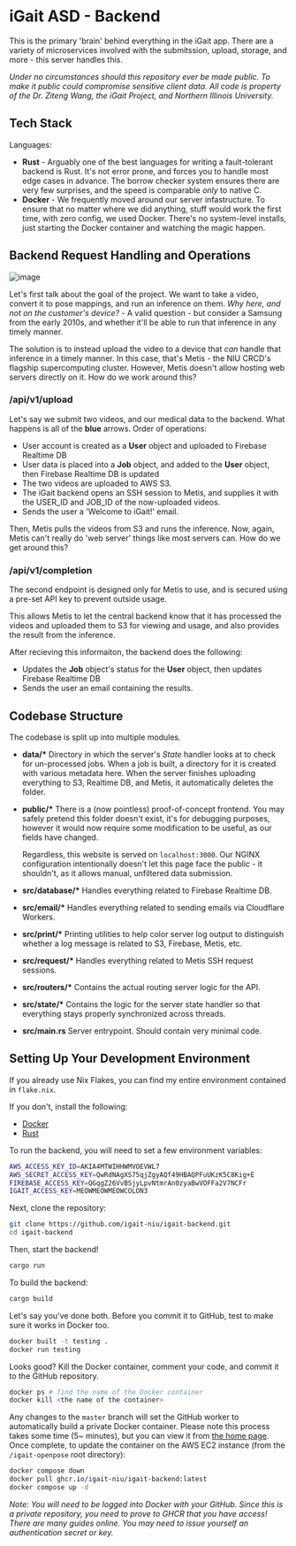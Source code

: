 # iGait ASD - Backend
This is the primary 'brain' behind everything in the iGait app. There are a variety of microservices involved with the submitssion, upload, storage, and more - this server handles this.

*Under no circumstances should this repository ever be made public. To make it public could compromise sensitive client data. All code is property of the Dr. Ziteng Wang, the iGait Project, and Northern Illinois University.*

## Tech Stack
Languages:
- **Rust** - 
  Arguably one of the best languages for writing a fault-tolerant backend is Rust. It's not error prone, and forces you to handle most edge cases in advance. The borrow checker system ensures there are very few surprises, and the speed is comparable *only* to native C.
- **Docker** - 
  We frequently moved around our server infastructure. To ensure that no matter where we did anything, stuff would work the first time, with zero config, we used Docker. There's no system-level installs, just starting the Docker container and watching the magic happen.

## Backend Request Handling and Operations
![image](https://github.com/igait-niu/igait-backend/assets/169108989/a6262923-a3a6-47e1-94d9-297513e1729d)

Let's first talk about the goal of the project. We want to take a video, convert it to pose mappings, and run an inference on them.
*Why here, and not on the customer's device?* - A valid question - but consider a Samsung from the early 2010s, and whether it'll be able to run that inference in any timely manner.

The solution is to instead upload the video to a device that *can* handle that inference in a timely manner. In this case, that's Metis - the NIU CRCD's flagship supercomputing cluster. However, Metis doesn't allow hosting web servers directly on it. How do we work around this?

### /api/v1/upload
Let's say we submit two videos, and our medical data to the backend. What happens is all of the **blue** arrows. 
Order of operations:
- User account is created as a **User** object and uploaded to Firebase Realtime DB
- User data is placed into a **Job** object, and added to the **User** object, then Firebase Realtime DB is updated
- The two videos are uploaded to AWS S3.
- The iGait backend opens an SSH session to Metis, and supplies it with the USER_ID and JOB_ID of the now-uploaded videos.
- Sends the user a 'Welcome to iGait!' email.


Then, Metis pulls the videos from S3 and runs the inference. Now, again, Metis can't really do 'web server' things like most servers can. How do we get around this?

### /api/v1/completion
The second endpoint is designed only for Metis to use, and is secured using a pre-set API key to prevent outside usage.

This allows Metis to let the central backend know that it has processed the videos and uploaded them to S3 for viewing and usage, and also provides the result from the inference.

After recieving this informaiton, the backend does the following:
- Updates the **Job** object's status for the **User** object, then updates Firebase Realtime DB
- Sends the user an email containing the results.

## Codebase Structure
The codebase is split up into multiple modules.

- **data/\***
  Directory in which the server's *State* handler looks at to check for un-processed jobs. When a job is built, a directory for it is created with various metadata here. When the server finishes uploading everything to S3, Realtime DB, and Metis, it automatically deletes the folder.
- **public/\***
  There is a (now pointless) proof-of-concept frontend. You may safely pretend this folder doesn't exist, it's for debugging purposes, however it would now require some modification to be useful, as our fields have changed. 

  Regardless, this website is served on `localhost:3000`. Our NGINX configuration intentionally doesn't let this page face the public - it shouldn't, as it allows manual, unfiltered data submission.
- **src/database/\***
  Handles everything related to Firebase Realtime DB.
- **src/email/\***
  Handles everything related to sending emails via Cloudflare Workers.
- **src/print/\***
  Printing utilities to help color server log output to distinguish whether a log message is related to S3, Firebase, Metis, etc.
- **src/request/\***
  Handles everything related to Metis SSH request sessions.
- **src/routers/\***
  Contains the actual routing server logic for the API.
- **src/state/\***
  Contains the logic for the server state handler so that everything stays properly synchronized across threads.
- **src/main.rs**
  Server entrypoint. Should contain very minimal code.

## Setting Up Your Development Environment
If you already use Nix Flakes, you can find my entire environment contained in `flake.nix`. 

If you don't, install the following:
- [Docker](https://www.docker.com/)
- [Rust](https://www.rust-lang.org/)

To run the backend, you will need to set a few environment variables:
```bash
AWS_ACCESS_KEY_ID=AKIA4MTWIHHWMVOEVWL7
AWS_SECRET_ACCESS_KEY=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
FIREBASE_ACCESS_KEY=QGqgZ26VvBSjyLpvNtmrAn0zyaBwVOFFa2V7NCFr
IGAIT_ACCESS_KEY=MEOWMEOWMEOWCOLON3
```

Next, clone the repository:
```bash
git clone https://github.com/igait-niu/igait-backend.git
cd igait-backend
```

Then, start the backend!
```bash
cargo run
```

To build the backend:
```bash
cargo build
```

Let's say you've done both. Before you commit it to GitHub, test to make sure it works in Docker too.
```bash
docker built -t testing .
docker run testing
```

Looks good? Kill the Docker container, comment your code, and commit it to the GitHub repository.
```bash
docker ps # find the name of the Docker container
docker kill <the name of the container>
```

Any changes to the `master` branch will set the GitHub worker to automatically build a private Docker container. Please note this process takes some time (5~ minutes), but you can view it from [the home page](https://www.github.com/igait-niu/igait-backend).
Once complete, to update the container on the AWS EC2 instance (from the `/igait-openpose` root directory): 
```bash
docker compose down
docker pull ghcr.io/igait-niu/igait-backend:latest
docker compose up -d
```
*Note: You will need to be logged into Docker with your GitHub. Since this is a private repository, you need to prove to GHCR that you have access! There are many guides online. You may need to issue yourself an authentication secret or key.*
